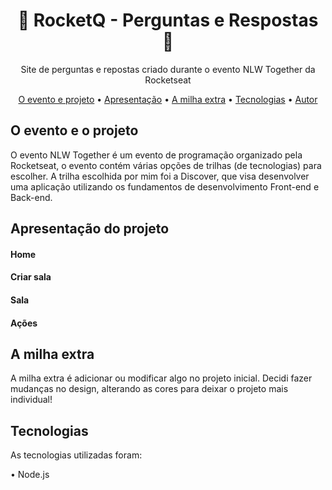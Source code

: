 <h1 align="center"> 💬 RocketQ - Perguntas e Respostas 💬</h1>
<p align="center"> Site de perguntas e repostas criado durante o evento NLW Together da Rocketseat</p>

<p align="center">
 <a href="#projeto">O evento e projeto</a> •
 <a href="#apresentacao">Apresentação</a> •  
 <a href="#extra">A milha extra</a> •
 <a href="#tecnologias">Tecnologias</a> •
 <a href="#autor">Autor</a>
</p>

<h2 id="projeto">O evento e o projeto</h2>
<p>O evento NLW Together é um evento de programação organizado pela Rocketseat, o evento contém
várias opções de trilhas (de tecnologias) para escolher. A trilha escolhida por mim foi a Discover, que visa
desenvolver uma aplicação utilizando os fundamentos de desenvolvimento Front-end e Back-end.</p>

<h2 id="apresentacao">Apresentação do projeto</h2>
<h4>Home</h4>
<h4>Criar sala</h4>
<h4>Sala</h4>
<h4>Ações</h4>

<h2 id="extra">A milha extra</h2>
A milha extra é adicionar ou modificar algo no projeto inicial.
Decidi fazer mudanças no design, alterando as cores para deixar o projeto mais individual!</p>

<h2 id="tecnologias">Tecnologias</h2>
<p>As tecnologias utilizadas foram: </p>
<p>• Node.js</p>
